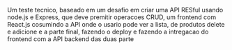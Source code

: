 Um teste tecnico, baseado em um desafio em criar uma API RESful usando node.js e Express, que deve premitir operacoes CRUD, um frontend com React.js cosumindo a API onde o usario pode ver a lista, de produtos delete e adicione e a parte final, fazendo o deploy e fazendo a intregacao do frontend com a API backend das duas parte
